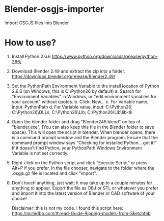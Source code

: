 # Blender-osgjs-importer
Import OSGJS files into Blender
# How to use?
1. Install Python 2.6.6 https://www.python.org/downloads/release/python-266/

2. Download Blender 2.49 and extract the zip into a folder. https://download.blender.org/release/Blender2.49/

3. Set the PythonPath Environment Variable to the install location of Python 2.6.6 (on Windows, this is C:\Python26 by default)
	a. Search for "Environment Variables" in Windows, or "edit environment variables for your account" without quotes.
	b. Click: New...
	c. For Variable name, input: PythonPath
	d. For Variable value, input: C:\Python26; C:\Python26\DLLs; C:\Python26\Lib; C:\Python26\Lib\lib-tk

4. Open the blender folder and drag "Blender249.blend" on top of "blender.exe". (You can also keep this file in the Blender folder to save space). This will open the script in blender. When blender opens, there is a command prompt window and the Blender program. Ensure that the command prompt window says "Checking for installed Python... got it!" If it doesn't find Python, your PythonPath Windows Environment Variable is not set correctly.

5. Right-click on the Python script and click "Execute Script" or press Alt+P if you prefer. In the file chooser, navigate to the folder where the .osgjs.gz file is located and click "import".

5. Don't touch anything, just wait; it may take up to a couple minutes for anything to appear. Export the file as OBJ or STL or whatever you prefer and import it into the latest version of Blender or CAD software of your choice!

	Disclaimer: this is not my code. I found this script here: https://nulledbb.com/thread-Guide-Ripping-models-from-Sketchfab
